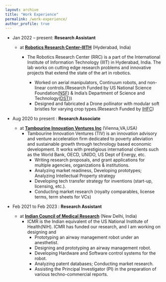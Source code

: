 ```yaml
---
layout: archive
title: "Work Experience"
permalink: /work-experience/
author_profile: true
---
```


*  Jan 2022 – present: **Research Assistant**
    * at **[Robotics Research Center-IIITH](https://robotics.iiit.ac.in/)**   (Hyderabad, India)
      * The Robotics Research Center (RRC) is a part of the International Institute of Information Technology (IIIT) in Hyderabad, India. The lab works on cutting edge research problems and innovative projects that extend the state of the art in robotics.

          * Worked on aerial manipulators, Continuum robots, and non-linear controls.(Research Funded by US National Science Foundation([NSF](https://www.nsf.gov/)) & India’s Department of Science and Technology([DST](https://dst.gov.in/)))
          * Designed and fabricated a Drone pollinator with modular soft bristles for varying crop types.(Research Funded by [IHFC](https://www.ihfc.co.in/))


* Aug 2020 to present : **Research Associate** 
  * at **[Tambourine Innovation Ventures Inc](https://www.tivinc.com/)**    (Vienna,VA,USA)
    * Tambourine Innovation Ventures (TIV) is an innovation advisory and venture acceleration firm dedicated to poverty alleviation and
sustainable growth through technology based economic development. It works with prestigious international clients such as the World
Bank, OECD, UNIDO, US Dept of Energy, etc. 
       * Writing research proposals, and grant applications for multiple agencies, organizations & institutions. 
       * Analyzing market readiness, Developing prototypes; Analyzing Intellectual Property strategy 
       * Developing tech transfer strategy for inventions (start-up, licensing, etc.). 
       * Conducting market research (royalty comparables, license terms, term sheets for VCs) 


* Feb 2021 to Feb 2023 : **Research Assistant** 
  * at **[Indian Council of Medical Research](https://main.icmr.nic.in/)**    (New Delhi, India)
     * ICMR is the Indian equivalent of the US National Institute of Health(NIH). ICMR has funded our research, and I am working on designing and
       * Prototyping an airway management robot under an anesthetist.
       * Designing and prototyping an airway management robot.
       * Developing Hardware and Software control systems for the robot.
       * Analyzing patent databases; Conducting market research.
       * Assisting the Principal Investigator (PI) in the preparation of various techno-commercial reports. 
 
     
